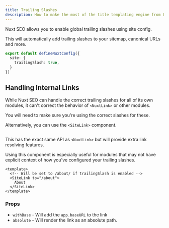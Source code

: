```yaml
---
title: Trailing Slashes
description: How to make the most of the title templating engine from Unhead.
---
```


Nuxt SEO allows you to enable global trailing slashes using site config.

This will automatically add trailing slashes to your sitemap, canonical URLs and more.

```ts [nuxt.config]
export default defineNuxtConfig({
  site: {
    trailingSlash: true,
  }
})
```

## Handling Internal Links 

While Nuxt SEO can handle the correct trailing slashes for all of its own modules, it can't correct the behavior of
`<NuxtLink>` or other modules.

You will need to make sure you're using the correct slashes for these.

Alternatively, you can use the `<SiteLink>` component.

## <SiteLink>

This has the exact same API as `<NuxtLink>` but will provide extra link resolving features.

Using this component is especially useful for modules that may not have explicit context of how you've configured
your trailing slashes.

```vue
<template>
  <!-- Will be set to /about/ if trailingSlash is enabled -->
  <SiteLink to="/about">
    About
  </SiteLink>
</template>
```

### Props

- `withBase` - Will add the `app.baseURL` to the link
- `absolute` - Will render the link as an absolute path.
